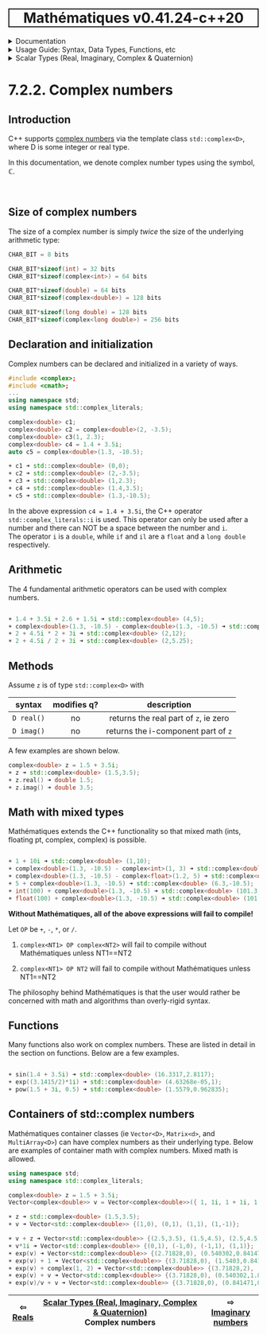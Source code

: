 <h1 style='border: 2px solid; text-align: center'>Mathématiques v0.41.24-c++20</h1>

<details>

<summary>Documentation</summary>

# [Documentation](../../../README.md)<br>
1. [License](../../../license/README.md)<br>
2. [About](../../../about/README.md)<br>
3. [Status, Planned Work & Release Notes](../../../status-release/README.md)<br>
4. [Description and Example Usage](../../../overview/README.md)<br>
5. [Installation](../../../installation/README.md)<br>
6. [Your First Mathématiques Project](../../../first-project/README.md)<br>
7. _Usage Guide: Syntax, Data Types, Functions, etc_ <br>
8. [Benchmarks](../../../benchmarks/README.md)<br>
9. [Tests](../../../test/README.md)<br>
10. [Developer Guide: Modifying and Extending Mathématiques](../../../developer-guide/README.md)<br>


</details>



<details>

<summary>Usage Guide: Syntax, Data Types, Functions, etc</summary>

# [7. Usage Guide: Syntax, Data Types, Functions, etc](../../README.md)<br>
7.1. [Usage Guide Notation](../../notation/README.md)<br>
7.2. _Scalar Types (Real, Imaginary, Complex & Quaternion)_ <br>
7.3. [Container Types (Vector, Matrix & MultiArray)](../../multiarrays/README.md)<br>
7.4. [Operators](../../operators/README.md)<br>
7.5. [Functions](../../functions/README.md)<br>
7.6. [Linear Algebra](../../linear-algebra/README.md)<br>
7.7. [Indexing, Masks, and Sorting](../../indexing-sorting/README.md)<br>
7.8. [Ranges and Grids](../../ranges-grids/README.md)<br>
7.9. [Calculus](../../calculus/README.md)<br>
7.10. [Vector Calculus](../../vector-calculus/README.md)<br>
7.11. [MultiArray Calculus](../../tensor-calculus/README.md)<br>
7.12. [Display of Results](../../display/README.md)<br>
7.13. [FILE I/O](../../file-io/README.md)<br>
7.14. [Debug Modes](../../debug/README.md)<br>


</details>



<details>

<summary>Scalar Types (Real, Imaginary, Complex & Quaternion)</summary>

# [7.2. Scalar Types (Real, Imaginary, Complex & Quaternion)](../README.md)<br>
7.2.1. [Reals](../real/README.md)<br>
7.2.2. _Complex numbers_ <br>
7.2.3. [Imaginary numbers](../imaginary/README.md)<br>
7.2.4. [Quaternions](../quaternion/README.md)<br>


</details>



# 7.2.2. Complex numbers



## Introduction
C++ supports [complex numbers](https://mathworld.wolfram.com/ComplexNumber.html) via the template class `std::complex<D>`, where D is some integer or real type. 

In this documentation, we denote complex number types using the symbol, ℂ.

<br>

## Size of complex numbers
The size of a complex number is simply _twice_ the size of the underlying arithmetic type:


```C++
CHAR_BIT = 8 bits

CHAR_BIT*sizeof(int) = 32 bits
CHAR_BIT*sizeof(complex<int>) = 64 bits

CHAR_BIT*sizeof(double) = 64 bits
CHAR_BIT*sizeof(complex<double>) = 128 bits

CHAR_BIT*sizeof(long double) = 128 bits
CHAR_BIT*sizeof(complex<long double>) = 256 bits

```
## Declaration and initialization
Complex numbers can be declared and initialized in a variety of ways.


```C++
#include <complex>;
#include <cmath>;
...
using namespace std;
using namespace std::complex_literals;

complex<double> c1;
complex<double> c2 = complex<double>(2, -3.5);
complex<double> c3(1, 2.3);
complex<double> c4 = 1.4 + 3.5i;
auto c5 = complex<double>(1.3, -10.5);

☀ c1 ➜ std::complex<double> (0,0);
☀ c2 ➜ std::complex<double> (2,-3.5);
☀ c3 ➜ std::complex<double> (1,2.3);
☀ c4 ➜ std::complex<double> (1.4,3.5);
☀ c5 ➜ std::complex<double> (1.3,-10.5);
```
In the above expression `c4 = 1.4 + 3.5i`, the C++ operator `std::complex_literals::i` is used. 
This operator can only be used after a number and there can NOT be a space between the number and `i`.  
The operator `i` is a `double`, while `if` and `il` are a `float` and a `long double` respectively.

## Arithmetic
The 4 fundamental arithmetic operators can be used with complex numbers.
```C++

☀ 1.4 + 3.5i + 2.6 + 1.5i ➜ std::complex<double> (4,5);
☀ complex<double>(1.3, -10.5) - complex<double>(1.3, -10.5) ➜ std::complex<double> (0,0);
☀ 2 + 4.5i * 2 + 3i ➜ std::complex<double> (2,12);
☀ 2 + 4.5i / 2 + 3i ➜ std::complex<double> (2,5.25);

```
## Methods
Assume `z`  is of type `std::complex<D>` with 

| syntax | modifies q? | description | 
| :---: | :---: | :---: | 
| `D real()` | no | returns the real part of `z`, ie zero | 
| `D imag()` | no | returns the i-component part of `z` | 
A few examples are shown below.

```C++
complex<double> z = 1.5 + 3.5i;
☀ z ➜ std::complex<double> (1.5,3.5);
☀ z.real() ➜ double 1.5;
☀ z.imag() ➜ double 3.5;
```
## Math with mixed types
Mathématiques extends the C++ functionality so that mixed math (ints, floating pt, complex<int>, complex<floating pt>) is possible.
```C++

☀ 1 + 10i ➜ std::complex<double> (1,10);
☀ complex<double>(1.3, -10.5) - complex<int>(1, 3) ➜ std::complex<double> (0.3,-13.5);
☀ complex<double>(1.3, -10.5) - complex<float>(1.2, 5) ➜ std::complex<double> (0.1,-15.5);
☀ 5 + complex<double>(1.3, -10.5) ➜ std::complex<double> (6.3,-10.5);
☀ int(100) + complex<double>(1.3, -10.5) ➜ std::complex<double> (101.3,-10.5);
☀ float(100) + complex<double>(1.3, -10.5) ➜ std::complex<double> (101.3,-10.5);

```
**Without Mathématiques, all of the above expressions will fail to compile!**

Let `OP` be `+`, `-`, `*`, or `/`.

1. `complex<NT1> OP complex<NT2>` will fail to compile without Mathématiques unless NT1==NT2

1. `complex<NT1> OP NT2` will fail to compile without Mathématiques unless NT1==NT2


The philosophy behind Mathématiques is that the user would rather be concerned with math and algorithms than overly-rigid syntax.


## Functions

Many functions also work on complex numbers.  These are listed in detail in the section on functions.
Below are a few examples.


```C++

☀ sin(1.4 + 3.5i) ➜ std::complex<double> (16.3317,2.8117);
☀ exp((3.1415/2)*1i) ➜ std::complex<double> (4.63268e-05,1);
☀ pow(1.5 + 3i, 0.5) ➜ std::complex<double> (1.5579,0.962835);

```
## Containers of std::complex numbers

Mathématiques container classes (ie `Vector<D>`, `Matrix<d>`, and `MultiArray<D>`) can have complex numbers as their underlying type.
Below are examples of container math with complex numbers.  Mixed math is allowed.


```C++
using namespace std;
using namespace std::complex_literals;

complex<double> z = 1.5 + 3.5i;
Vector<complex<double>> v = Vector<complex<double>>({ 1, 1i, 1 + 1i, 1 - 1i });

☀ z ➜ std::complex<double> (1.5,3.5);
☀ v ➜ Vector<std::complex<double>> {(1,0), (0,1), (1,1), (1,-1)};

☀ v + z ➜ Vector<std::complex<double>> {(2.5,3.5), (1.5,4.5), (2.5,4.5), (2.5,2.5)};
☀ v*1i ➜ Vector<std::complex<double>> {(0,1), (-1,0), (-1,1), (1,1)};
☀ exp(v) ➜ Vector<std::complex<double>> {(2.71828,0), (0.540302,0.841471), (1.46869,2.28736), (1.46869,-2.28736)};
☀ exp(v) + 1 ➜ Vector<std::complex<double>> {(3.71828,0), (1.5403,0.841471), (2.46869,2.28736), (2.46869,-2.28736)};
☀ exp(v) + complex(1, 2) ➜ Vector<std::complex<double>> {(3.71828,2), (1.5403,2.84147), (2.46869,4.28736), (2.46869,-0.287355)};
☀ exp(v) + v ➜ Vector<std::complex<double>> {(3.71828,0), (0.540302,1.84147), (2.46869,3.28736), (2.46869,-3.28736)};
☀ exp(v)/v + v ➜ Vector<std::complex<double>> {(3.71828,0), (0.841471,0.459698), (2.87802,1.40933), (2.87802,-1.40933)};
```


| ⇦ <br />[Reals](../real/README.md)  | [Scalar Types (Real, Imaginary, Complex & Quaternion)](../README.md)<br />Complex numbers<br /><img width=1000/> | ⇨ <br />[Imaginary numbers](../imaginary/README.md)   |
| ------------ | :-------------------------------: | ------------ |

